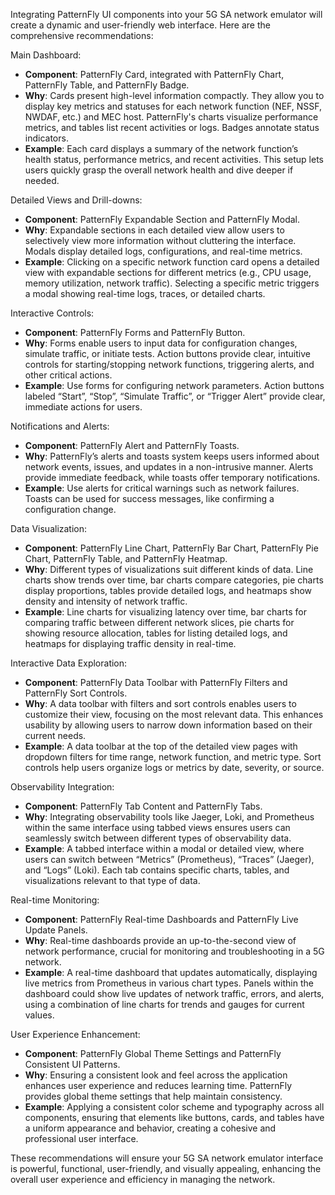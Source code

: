 Integrating PatternFly UI components into your 5G SA network emulator will create a dynamic and user-friendly web interface. Here are the comprehensive recommendations:

Main Dashboard:
- **Component**: PatternFly Card, integrated with PatternFly Chart, PatternFly Table, and PatternFly Badge.
- **Why**: Cards present high-level information compactly. They allow you to display key metrics and statuses for each network function (NEF, NSSF, NWDAF, etc.) and MEC host. PatternFly's charts visualize performance metrics, and tables list recent activities or logs. Badges annotate status indicators.
- **Example**: Each card displays a summary of the network function’s health status, performance metrics, and recent activities. This setup lets users quickly grasp the overall network health and dive deeper if needed.

Detailed Views and Drill-downs:
- **Component**: PatternFly Expandable Section and PatternFly Modal.
- **Why**: Expandable sections in each detailed view allow users to selectively view more information without cluttering the interface. Modals display detailed logs, configurations, and real-time metrics.
- **Example**: Clicking on a specific network function card opens a detailed view with expandable sections for different metrics (e.g., CPU usage, memory utilization, network traffic). Selecting a specific metric triggers a modal showing real-time logs, traces, or detailed charts.

Interactive Controls:
- **Component**: PatternFly Forms and PatternFly Button.
- **Why**: Forms enable users to input data for configuration changes, simulate traffic, or initiate tests. Action buttons provide clear, intuitive controls for starting/stopping network functions, triggering alerts, and other critical actions.
- **Example**: Use forms for configuring network parameters. Action buttons labeled “Start”, “Stop”, “Simulate Traffic”, or “Trigger Alert” provide clear, immediate actions for users.

Notifications and Alerts:
- **Component**: PatternFly Alert and PatternFly Toasts.
- **Why**: PatternFly’s alerts and toasts system keeps users informed about network events, issues, and updates in a non-intrusive manner. Alerts provide immediate feedback, while toasts offer temporary notifications.
- **Example**: Use alerts for critical warnings such as network failures. Toasts can be used for success messages, like confirming a configuration change.

Data Visualization:
- **Component**: PatternFly Line Chart, PatternFly Bar Chart, PatternFly Pie Chart, PatternFly Table, and PatternFly Heatmap.
- **Why**: Different types of visualizations suit different kinds of data. Line charts show trends over time, bar charts compare categories, pie charts display proportions, tables provide detailed logs, and heatmaps show density and intensity of network traffic.
- **Example**: Line charts for visualizing latency over time, bar charts for comparing traffic between different network slices, pie charts for showing resource allocation, tables for listing detailed logs, and heatmaps for displaying traffic density in real-time.

Interactive Data Exploration:
- **Component**: PatternFly Data Toolbar with PatternFly Filters and PatternFly Sort Controls.
- **Why**: A data toolbar with filters and sort controls enables users to customize their view, focusing on the most relevant data. This enhances usability by allowing users to narrow down information based on their current needs.
- **Example**: A data toolbar at the top of the detailed view pages with dropdown filters for time range, network function, and metric type. Sort controls help users organize logs or metrics by date, severity, or source.

Observability Integration:
- **Component**: PatternFly Tab Content and PatternFly Tabs.
- **Why**: Integrating observability tools like Jaeger, Loki, and Prometheus within the same interface using tabbed views ensures users can seamlessly switch between different types of observability data.
- **Example**: A tabbed interface within a modal or detailed view, where users can switch between “Metrics” (Prometheus), “Traces” (Jaeger), and “Logs” (Loki). Each tab contains specific charts, tables, and visualizations relevant to that type of data.

Real-time Monitoring:
- **Component**: PatternFly Real-time Dashboards and PatternFly Live Update Panels.
- **Why**: Real-time dashboards provide an up-to-the-second view of network performance, crucial for monitoring and troubleshooting in a 5G network.
- **Example**: A real-time dashboard that updates automatically, displaying live metrics from Prometheus in various chart types. Panels within the dashboard could show live updates of network traffic, errors, and alerts, using a combination of line charts for trends and gauges for current values.

User Experience Enhancement:
- **Component**: PatternFly Global Theme Settings and PatternFly Consistent UI Patterns.
- **Why**: Ensuring a consistent look and feel across the application enhances user experience and reduces learning time. PatternFly provides global theme settings that help maintain consistency.
- **Example**: Applying a consistent color scheme and typography across all components, ensuring that elements like buttons, cards, and tables have a uniform appearance and behavior, creating a cohesive and professional user interface.

These recommendations will ensure your 5G SA network emulator interface is powerful, functional, user-friendly, and visually appealing, enhancing the overall user experience and efficiency in managing the network.